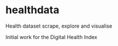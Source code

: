 # healthdata
Health dataset scrape, explore and visualise

Initial work for the Digital Health Index
